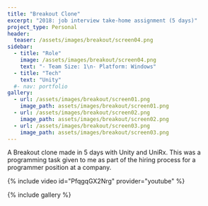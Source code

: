 ```yaml
---
title: "Breakout Clone"
excerpt: "2018: job interview take-home assignment (5 days)"
project_type: Personal
header:
  teaser: /assets/images/breakout/screen04.png
sidebar:
  - title: "Role"
    image: /assets/images/breakout/screen04.png
    text: "- Team Size: 1\n- Platform: Windows"
  - title: "Tech"
    text: "Unity"
  #- nav: portfolio
gallery:
  - url: /assets/images/breakout/screen01.png
    image_path: assets/images/breakout/screen01.png
  - url: /assets/images/breakout/screen02.png
    image_path: assets/images/breakout/screen02.png
  - url: /assets/images/breakout/screen03.png
    image_path: assets/images/breakout/screen03.png
---
```


A Breakout clone made in 5 days with Unity and UniRx. This was a programming task given to me as part of the hiring process for a programmer position at a company.

{% include video id="PfqgqGX2Nrg" provider="youtube" %}

{% include gallery %}